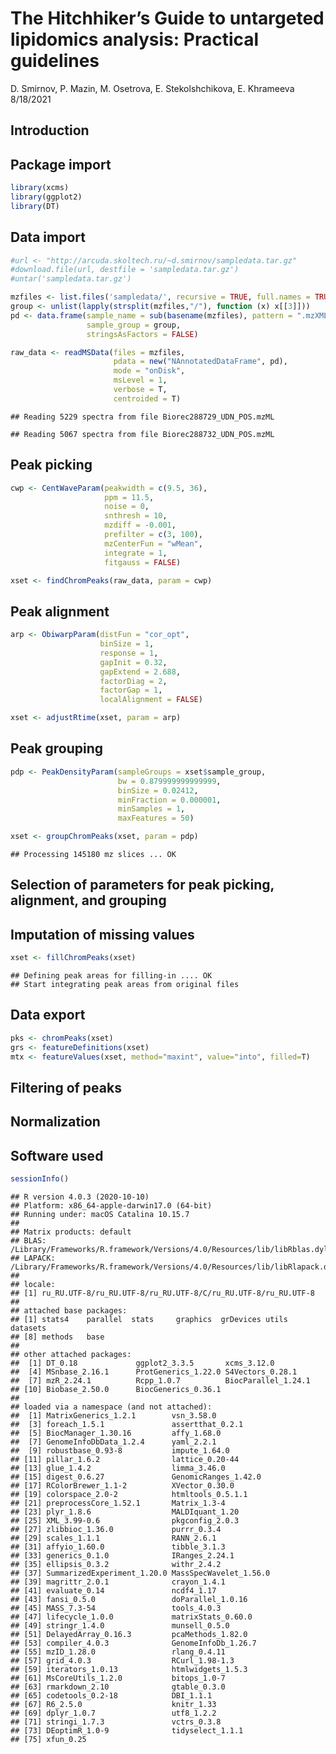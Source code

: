 The Hitchhiker’s Guide to untargeted lipidomics analysis: Practical
guidelines
================
D. Smirnov, P. Mazin, M. Osetrova, E. Stekolshchikova, E. Khrameeva
8/18/2021

## Introduction

## Package import

``` r
library(xcms)
library(ggplot2)
library(DT)
```

## Data import

``` r
#url <- "http://arcuda.skoltech.ru/~d.smirnov/sampledata.tar.gz"
#download.file(url, destfile = 'sampledata.tar.gz')
#untar('sampledata.tar.gz')
```

``` r
mzfiles <- list.files('sampledata/', recursive = TRUE, full.names = TRUE, pattern = '.mzML')
group <- unlist(lapply(strsplit(mzfiles,"/"), function (x) x[[3]]))
pd <- data.frame(sample_name = sub(basename(mzfiles), pattern = ".mzXML", replacement = "", fixed = TRUE), 
                 sample_group = group, 
                 stringsAsFactors = FALSE)
```

``` r
raw_data <- readMSData(files = mzfiles, 
                       pdata = new("NAnnotatedDataFrame", pd), 
                       mode = "onDisk", 
                       msLevel = 1, 
                       verbose = T, 
                       centroided = T)
```

    ## Reading 5229 spectra from file Biorec288729_UDN_POS.mzML

    ## Reading 5067 spectra from file Biorec288732_UDN_POS.mzML

## Peak picking

``` r
cwp <- CentWaveParam(peakwidth = c(9.5, 36),
                     ppm = 11.5,
                     noise = 0, 
                     snthresh = 10, 
                     mzdiff = -0.001, 
                     prefilter = c(3, 100), 
                     mzCenterFun = "wMean", 
                     integrate = 1, 
                     fitgauss = FALSE)
```

``` r
xset <- findChromPeaks(raw_data, param = cwp)
```

## Peak alignment

``` r
arp <- ObiwarpParam(distFun = "cor_opt", 
                    binSize = 1, 
                    response = 1, 
                    gapInit = 0.32, 
                    gapExtend = 2.688, 
                    factorDiag = 2, 
                    factorGap = 1,
                    localAlignment = FALSE)
```

``` r
xset <- adjustRtime(xset, param = arp)
```

## Peak grouping

``` r
pdp <- PeakDensityParam(sampleGroups = xset$sample_group, 
                        bw = 0.879999999999999, 
                        binSize = 0.02412, 
                        minFraction = 0.000001, 
                        minSamples = 1, 
                        maxFeatures = 50)
```

``` r
xset <- groupChromPeaks(xset, param = pdp)
```

    ## Processing 145180 mz slices ... OK

## Selection of parameters for peak picking, alignment, and grouping

## Imputation of missing values

``` r
xset <- fillChromPeaks(xset)
```

    ## Defining peak areas for filling-in .... OK
    ## Start integrating peak areas from original files

## Data export

``` r
pks <- chromPeaks(xset)
grs <- featureDefinitions(xset)
mtx <- featureValues(xset, method="maxint", value="into", filled=T) 
```

## Filtering of peaks

## Normalization

## Software used

``` r
sessionInfo()
```

    ## R version 4.0.3 (2020-10-10)
    ## Platform: x86_64-apple-darwin17.0 (64-bit)
    ## Running under: macOS Catalina 10.15.7
    ## 
    ## Matrix products: default
    ## BLAS:   /Library/Frameworks/R.framework/Versions/4.0/Resources/lib/libRblas.dylib
    ## LAPACK: /Library/Frameworks/R.framework/Versions/4.0/Resources/lib/libRlapack.dylib
    ## 
    ## locale:
    ## [1] ru_RU.UTF-8/ru_RU.UTF-8/ru_RU.UTF-8/C/ru_RU.UTF-8/ru_RU.UTF-8
    ## 
    ## attached base packages:
    ## [1] stats4    parallel  stats     graphics  grDevices utils     datasets 
    ## [8] methods   base     
    ## 
    ## other attached packages:
    ##  [1] DT_0.18             ggplot2_3.3.5       xcms_3.12.0        
    ##  [4] MSnbase_2.16.1      ProtGenerics_1.22.0 S4Vectors_0.28.1   
    ##  [7] mzR_2.24.1          Rcpp_1.0.7          BiocParallel_1.24.1
    ## [10] Biobase_2.50.0      BiocGenerics_0.36.1
    ## 
    ## loaded via a namespace (and not attached):
    ##  [1] MatrixGenerics_1.2.1        vsn_3.58.0                 
    ##  [3] foreach_1.5.1               assertthat_0.2.1           
    ##  [5] BiocManager_1.30.16         affy_1.68.0                
    ##  [7] GenomeInfoDbData_1.2.4      yaml_2.2.1                 
    ##  [9] robustbase_0.93-8           impute_1.64.0              
    ## [11] pillar_1.6.2                lattice_0.20-44            
    ## [13] glue_1.4.2                  limma_3.46.0               
    ## [15] digest_0.6.27               GenomicRanges_1.42.0       
    ## [17] RColorBrewer_1.1-2          XVector_0.30.0             
    ## [19] colorspace_2.0-2            htmltools_0.5.1.1          
    ## [21] preprocessCore_1.52.1       Matrix_1.3-4               
    ## [23] plyr_1.8.6                  MALDIquant_1.20            
    ## [25] XML_3.99-0.6                pkgconfig_2.0.3            
    ## [27] zlibbioc_1.36.0             purrr_0.3.4                
    ## [29] scales_1.1.1                RANN_2.6.1                 
    ## [31] affyio_1.60.0               tibble_3.1.3               
    ## [33] generics_0.1.0              IRanges_2.24.1             
    ## [35] ellipsis_0.3.2              withr_2.4.2                
    ## [37] SummarizedExperiment_1.20.0 MassSpecWavelet_1.56.0     
    ## [39] magrittr_2.0.1              crayon_1.4.1               
    ## [41] evaluate_0.14               ncdf4_1.17                 
    ## [43] fansi_0.5.0                 doParallel_1.0.16          
    ## [45] MASS_7.3-54                 tools_4.0.3                
    ## [47] lifecycle_1.0.0             matrixStats_0.60.0         
    ## [49] stringr_1.4.0               munsell_0.5.0              
    ## [51] DelayedArray_0.16.3         pcaMethods_1.82.0          
    ## [53] compiler_4.0.3              GenomeInfoDb_1.26.7        
    ## [55] mzID_1.28.0                 rlang_0.4.11               
    ## [57] grid_4.0.3                  RCurl_1.98-1.3             
    ## [59] iterators_1.0.13            htmlwidgets_1.5.3          
    ## [61] MsCoreUtils_1.2.0           bitops_1.0-7               
    ## [63] rmarkdown_2.10              gtable_0.3.0               
    ## [65] codetools_0.2-18            DBI_1.1.1                  
    ## [67] R6_2.5.0                    knitr_1.33                 
    ## [69] dplyr_1.0.7                 utf8_1.2.2                 
    ## [71] stringi_1.7.3               vctrs_0.3.8                
    ## [73] DEoptimR_1.0-9              tidyselect_1.1.1           
    ## [75] xfun_0.25
